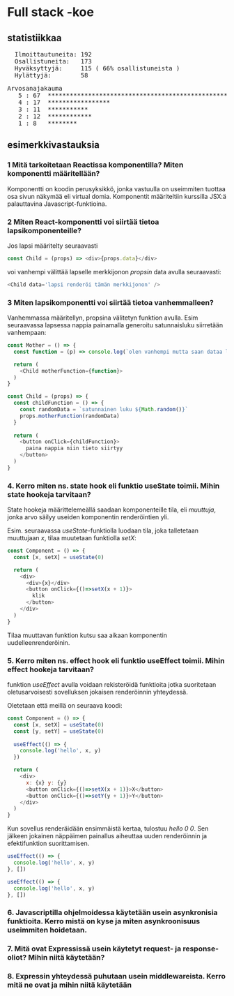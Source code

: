 # Full stack -koe

## statistiikkaa

<pre>
  Ilmoittautuneita: 192
  Osallistuneita:   173
  Hyväksyttyjä:     115 ( 66% osallistuneista )	   
  Hylättyjä:        58
</pre>

<pre>
Arvosanajakauma
   5 : 67  ************************************************************...
   4 : 17  *****************
   3 : 11  ***********
   2 : 12  ************
   1 : 8   ********
</pre>

## esimerkkivastauksia

### 1 Mitä tarkoitetaan Reactissa komponentilla? Miten komponentti määritellään?  

Komponentti on koodin perusyksikkö, jonka vastuulla on useimmiten tuottaa osa sivun näkymää eli virtual domia. Komponentit määriteltiin kurssilla JSX:ä palauttavina Javascript-funktioina.

### 2 Miten React-komponentti voi siirtää tietoa lapsikomponenteille?

Jos lapsi määritelty seuraavasti

```js 
const Child = (props) => <div>{props.data}</div>
```

voi vanhempi välittää lapselle merkkijonon _propsin_ data avulla seuraavasti:

```js 
<Child data='lapsi renderöi tämän merkkijonon' />
```

### 3 Miten lapsikomponentti voi siirtää tietoa vanhemmalleen?  

Vanhemmassa määritellyn, propsina välitetyn funktion avulla. Esim seuraavassa lapsessa nappia painamalla generoitu satunnaisluku siirretään vanhempaan:

```js 
const Mother = () => {
  const function = (p) => console.log(`olen vanhempi mutta saan dataa lapselta ${p}`)

  return (
    <Child motherFunction={function}>
  )
}
```

```js 
const Child = (props) => {
  const childFunction = () => {
    const randomData = `satunnainen luku ${Math.random()}`
    props.motherFunction(randomData)
  }
  
  return (
    <button onClick={childFunction}>
      paina nappia niin tieto siirtyy
    </button>
  )
}
```

### 4. Kerro miten ns. state hook eli funktio useState toimii. Mihin state hookeja tarvitaan?

State hookeja määrittelemeällä saadaan komponenteille tila, eli _muuttuja_, jonka arvo säilyy useiden komponentin renderöintien yli.

Esim. seuraavassa _useState_-funktiolla luodaan tila, joka talletetaan muuttujaan _x_, tilaa muutetaan funktiolla _setX_:

```js 
const Component = () => {
  const [x, setX] = useState(0)

  return (
    <div>
      <div>{x}</div>
      <button onClick={()=>setX(x + 1)}>
        klik
      </button>
    </div>
  )
}
```

Tilaa muuttavan funktion kutsu saa aikaan komponentin uudelleenrenderöinin.

### 5. Kerro miten ns. effect hook eli funktio useEffect toimii. Mihin effect hookeja tarvitaan?

funktion _useEffect_ avulla voidaan rekisteröidä funktioita jotka suoritetaan oletusarvoisesti sovelluksen jokaisen renderöinnin yhteydessä. 

Oletetaan että meillä on seuraava koodi:

```js 
const Component = () => {
  const [x, setX] = useState(0)
  const [y, setY] = useState(0)
  
  useEffect(() => {
    console.log('hello', x, y)
  })

  return (
    <div>
      x: {x} y: {y}
      <button onClick={()=>setX(x + 1)}>X</button>
      <button onClick={()=>setY(y + 1)}>Y</button>
    </div>
  )
}
```

Kun sovellus renderäidään ensimmäistä kertaa, tulostuu _hello 0 0_. Sen jälkeen jokainen näppäimen painallus aiheuttaa uuden renderöinnin ja efektifunktion suorittamisen.

```js 
useEffect(() => {
  console.log('hello', x, y)
}, [])
```

```js 
useEffect(() => {
  console.log('hello', x, y)
}, [])
```

### 6. Javascriptilla ohjelmoidessa käytetään usein asynkronisia funktioita. Kerro mistä on kyse ja miten asynkroonisuus useimmiten hoidetaan.

### 7. Mitä ovat Expressissä usein käytetyt request- ja response-oliot? Mihin niitä käytetään?

### 8. Expressin yhteydessä puhutaan usein middlewareista. Kerro mitä ne ovat ja mihin niitä käytetään



